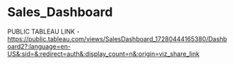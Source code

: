 # Sales_Dashboard

PUBLIC TABLEAU LINK - https://public.tableau.com/views/SalesDashboard_17280444165380/Dashboard2?:language=en-US&:sid=&:redirect=auth&:display_count=n&:origin=viz_share_link
